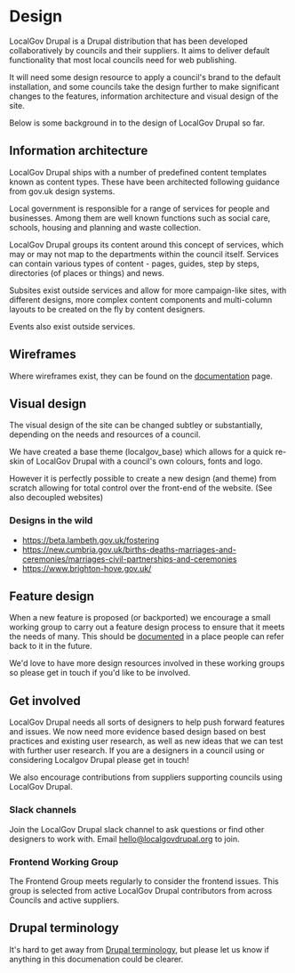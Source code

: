 # Design

LocalGov Drupal is a Drupal distribution that has been developed collaboratively by councils and their suppliers. It aims to deliver default functionality that most local councils need for web publishing.

It will need some design resource to apply a council's brand to the default installation, and some councils take the design further to make significant changes to the features, information architecture and visual design of the site.

Below is some background in to the design of LocalGov Drupal so far. 


## Information architecture

LocalGov Drupal ships with a number of predefined content templates known as content types. These have been architected following guidance from gov.uk design systems. 

Local government is responsible for a range of services for people and businesses. Among them are well known functions such as social care, schools, housing and planning and waste collection.

LocalGov Drupal groups its content around this concept of services, which may or may not map to the departments within the council itself. 
Services can contain various types of content - pages, guides, step by steps, directories (of places or things) and news. 

Subsites exist outside services and allow for more campaign-like sites, with different designs, more complex content components and multi-column layouts to be created on the fly by content designers. 

Events also exist outside services.

## Wireframes

Where wireframes exist, they can be found on the [documentation](/design/documentation) page.

## Visual design

The visual design of the site can be changed subtley or substantially, depending on the needs and resources of a council. 

We have created a base theme (localgov_base) which allows for a quick re-skin of LocalGov Drupal with a council's own colours, fonts and logo. 

However it is perfectly possible to create a new design (and theme) from scratch allowing for total control over the front-end of the website. (See also decoupled websites)

### Designs in the wild
- https://beta.lambeth.gov.uk/fostering
- https://new.cumbria.gov.uk/births-deaths-marriages-and-ceremonies/marriages-civil-partnerships-and-ceremonies
- https://www.brighton-hove.gov.uk/


## Feature design

When a new feature is proposed (or backported) we encourage a small working group to carry out a feature design process to ensure that it meets the needs of many. This should be [documented](/design/documentation) in a place people can refer back to it in the future. 

We'd love to have more design resources involved in these working groups so please get in touch if you'd like to be involved. 


## Get involved

LocalGov Drupal needs all sorts of designers to help push forward features and issues. We now need more evidence based design based on best practices and existing user research, as well as new ideas that we can test with further user research. If you are a designers in a council using or considering Localgov Drupal please get in touch!

We also encourage contributions from suppliers supporting councils using LocalGov Drupal.

### Slack channels

Join the LocalGov Drupal slack channel to ask questions or find other designers to work with. Email [hello@localgovdrupal.org](mailto:hello@localgovdrupal.org) to join.

### Frontend Working Group

The Frontend Group meets regularly to consider the frontend issues. This group is selected from active LocalGov Drupal contributors from across Councils and active suppliers.

## Drupal terminology

It's hard to get away from [Drupal terminology](/content/#drupal-terminology), but please let us know if anything in this documenation could be clearer.
